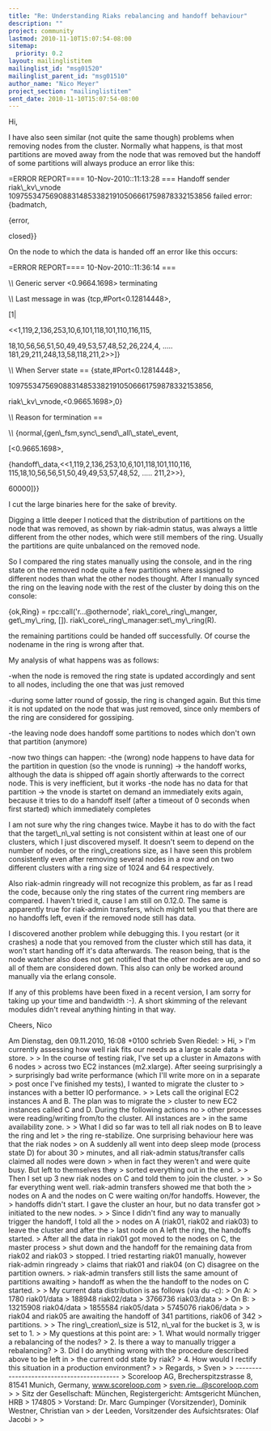 ```yaml
---
title: "Re: Understanding Riaks rebalancing and handoff behaviour"
description: ""
project: community
lastmod: 2010-11-10T15:07:54-08:00
sitemap:
  priority: 0.2
layout: mailinglistitem
mailinglist_id: "msg01520"
mailinglist_parent_id: "msg01510"
author_name: "Nico Meyer"
project_section: "mailinglistitem"
sent_date: 2010-11-10T15:07:54-08:00
---
```



Hi,

I have also seen similar (not quite the same though) problems when
removing nodes from the cluster. Normally what happens, is that most
partitions are moved away from the node that was removed but the handoff
of some partitions will always produce an error like this:

=ERROR REPORT==== 10-Nov-2010::11:13:28 ===
Handoff sender riak\\_kv\\_vnode 1097553475690883148533821910506661759878332153856 
failed error:{badmatch,
 
 {error,
 
 closed}}

On the node to which the data is handed off an error like this occurs:


=ERROR REPORT==== 10-Nov-2010::11:36:14 ===

\\*\\* Generic server &lt;0.9664.1698&gt; terminating

\\*\\* Last message in was {tcp,#Port&lt;0.12814448&gt;,

 [1|

 &lt;&lt;1,119,2,136,253,10,6,101,118,101,110,116,115,

 18,10,56,56,51,50,49,49,53,57,48,52,26,224,4,
 .....
 181,29,211,248,13,58,118,211,2&gt;&gt;]}

\\*\\* When Server state == {state,#Port&lt;0.12814448&gt;,
 
 
1097553475690883148533821910506661759878332153856,
 
 riak\\_kv\\_vnode,&lt;0.9665.1698&gt;,0}

\\*\\* Reason for termination ==

\\*\\* {normal,{gen\\_fsm,sync\\_send\\_all\\_state\\_event,

 [&lt;0.9665.1698&gt;,


{handoff\\_data,&lt;&lt;1,119,2,136,253,10,6,101,118,101,110,116, 
 115,18,10,56,56,51,50,49,49,53,57,48,52,
 .....
 211,2&gt;&gt;},

 60000]}}

I cut the large binaries here for the sake of brevity.

Digging a little deeper I noticed that the distribution of partitions on
the node that was removed, as shown by riak-admin status, was always a
little different from the other nodes, which were still members of the
ring. Usually the partitions are quite unbalanced on the removed node.

So I compared the ring states manually using the console, and in the
ring state on the removed node quite a few partitions where assigned to
different nodes than what the other nodes thought.
After I manually synced the ring on the leaving node with the rest of
the cluster by doing this on the console:

{ok,Ring} = rpc:call('r...@othernode', riak\\_core\\_ring\\_manger,
get\\_my\\_ring, []).
riak\\_core\\_ring\\_manager:set\\_my\\_ring(R).

the remaining partitions could be handed off successfully. Of course the
nodename in the ring is wrong after that.


My analysis of what happens was as follows:

-when the node is removed the ring state is updated accordingly and sent
to all nodes, including the one that was just removed

-during some latter round of gossip, the ring is changed again. But this
time it is not updated on the node that was just removed, since only
members of the ring are considered for gossiping.

-the leaving node does handoff some partitions to nodes which don't own
that partition (anymore)

-now two things can happen:
 -the (wrong) node happens to have data for the partition in question
(so the vnode is running) -&gt; the handoff works, although the data is
shipped off again shortly afterwards to the correct node. This is very
inefficient, but it works
 -the node has no data for that partition -&gt; the vnode is startet on
demand an immediately exits again, because it tries to do a handoff
itself (after a timeout of 0 seconds when first started) which
immediately completes


I am not sure why the ring changes twice. Maybe it has to do with the
fact that the target\\_n\\_val setting is not consistent within at least one
of our clusters, which I just discovered myself. It doesn't seem to
depend on the number of nodes, or the ring\\_creations size, as I have
seen this problem consistently even after removing several nodes in a
row and on two different clusters with a ring size of 1024 and 64
respectively.

Also riak-admin ringready will not recognize this problem, as far as I
read the code, because only the ring states of the current ring members
are compared. I haven't tried it, cause I am still on 0.12.0. 
The same is apparently true for riak-admin transfers, which might tell
you that there are no handoffs left, even if the removed node still has
data.

I discovered another problem while debugging this. I you restart (or it
crashes) a node that you removed from the cluster which still has data,
it won't start handing off it's data afterwards. The reason being, that
is the node watcher also does not get notified that the other nodes are
up, and so all of them are considered down. This also can only be worked
around manually via the erlang console.

If any of this problems have been fixed in a recent version, I am sorry
for taking up your time and bandwidth :-). A short skimming of the
relevant modules didn't reveal anything hinting in that way.

Cheers,
Nico

Am Dienstag, den 09.11.2010, 16:08 +0100 schrieb Sven Riedel:
&gt; Hi,
&gt; I'm currently assessing how well riak fits our needs as a large scale data 
&gt; store. 
&gt; 
&gt; In the course of testing riak, I've set up a cluster in Amazons with 6 nodes 
&gt; across two EC2 instances (m2.xlarge). After seeing surprisingly a 
&gt; surprisingly bad write performance (which I'll write more on in a separate 
&gt; post once I've finished my tests), I wanted to migrate the cluster to 
&gt; instances with a better IO performance.
&gt; 
&gt; Lets call the original EC2 instances A and B. The plan was to migrate the 
&gt; cluster to new EC2 instances called C and D. During the following actions no 
&gt; other processes were reading/writing from/to the cluster. All instances are 
&gt; in the same availability zone.
&gt; 
&gt; What I did so far was to tell all riak nodes on B to leave the ring and let 
&gt; the ring re-stabilize. One surprising behaviour here was that the riak nodes 
&gt; on A suddenly all went into deep sleep mode (process state D) for about 30 
&gt; minutes, and all riak-admin status/transfer calls claimed all nodes were down 
&gt; when in fact they weren't and were quite busy. But left to themselves they 
&gt; sorted everything out in the end.
&gt; 
&gt; Then I set up 3 new riak nodes on C and told them to join the cluster.
&gt; 
&gt; So far everything went well. riak-admin transfers showed me that both the 
&gt; nodes on A and the nodes on C were waiting on/for handoffs. However, the 
&gt; handoffs didn't start. I gave the cluster an hour, but no data transfer got 
&gt; initiated to the new nodes. 
&gt; 
&gt; Since I didn't find any way to manually trigger the handoff, I told all the 
&gt; nodes on A (riak01, riak02 and riak03) to leave the cluster and after the 
&gt; last node on A left the ring, the handoffs started.
&gt; After all the data in riak01 got moved to the nodes on C, the master process 
&gt; shut down and the handoff for the remaining data from riak02 and riak03 
&gt; stopped. I tried restarting riak01 manually, however riak-admin ringready 
&gt; claims that riak01 and riak04 (on C) disagree on the partition owners. 
&gt; riak-admin transfers still lists the same amount of partitions awaiting 
&gt; handoff as when the the handoff to the nodes on C started.
&gt; 
&gt; My current data distribution is as follows (via du -c):
&gt; On A:
&gt; 1780 riak01/data
&gt; 188948 riak02/data
&gt; 3766736 riak03/data
&gt; 
&gt; On B:
&gt; 13215908 riak04/data
&gt; 1855584 riak05/data
&gt; 5745076 riak06/data
&gt; 
&gt; riak04 and riak05 are awaiting the handoff of 341 partitions, riak06 of 342 
&gt; partitions.
&gt; 
&gt; The ring\\_creation\\_size is 512, n\\_val for the bucket is 3, w is set to 1.
&gt; 
&gt; My questions at this point are:
&gt; 1. What would normally trigger a rebalancing of the nodes? 
&gt; 2. Is there a way to manually trigger a rebalancing?
&gt; 3. Did I do anything wrong with the procedure described above to be left in 
&gt; the current odd state by riak?
&gt; 4. How would I rectify this situation in a production environment?
&gt; 
&gt; Regards,
&gt; Sven
&gt; 
&gt; ------------------------------------------
&gt; Scoreloop AG, Brecherspitzstrasse 8, 81541 Munich, Germany, www.scoreloop.com
&gt; sven.rie...@scoreloop.com
&gt; 
&gt; Sitz der Gesellschaft: München, Registergericht: Amtsgericht München, HRB 
&gt; 174805 
&gt; Vorstand: Dr. Marc Gumpinger (Vorsitzender), Dominik Westner, Christian van 
&gt; der Leeden, Vorsitzender des Aufsichtsrates: Olaf Jacobi 
&gt; 
&gt; 

